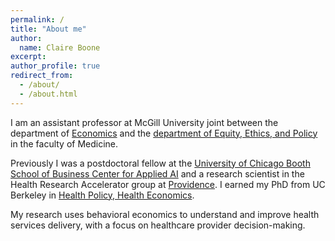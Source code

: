 ```yaml
---
permalink: /
title: "About me"
author:
  name: Claire Boone
excerpt: 
author_profile: true
redirect_from: 
  - /about/
  - /about.html
---
```


<meta name="description" content="Claire Boone, PhD Candidate in Health Economics at UC Berkeley.">

I am an assistant professor at McGill University joint between the department of [Economics](https://www.mcgill.ca/economics/) and the [department of Equity, Ethics, and Policy](https://www.mcgill.ca/equity-ethics-policy/about) in the faculty of Medicine. 

Previously I was a postdoctoral fellow at the [University of Chicago Booth School of Business Center for Applied AI](https://www.chicagobooth.edu/research/center-for-applied-artificial-intelligence/research) and a research scientist in the Health Research Accelerator group at [Providence](https://research.providence.org/). I earned my PhD from UC Berkeley in [Health Policy, Health Economics](https://publichealth.berkeley.edu/academics/health-policy-and-management/health-policy-phd/).

My research uses behavioral economics to understand and improve health services delivery, with a focus on healthcare provider decision-making. 





